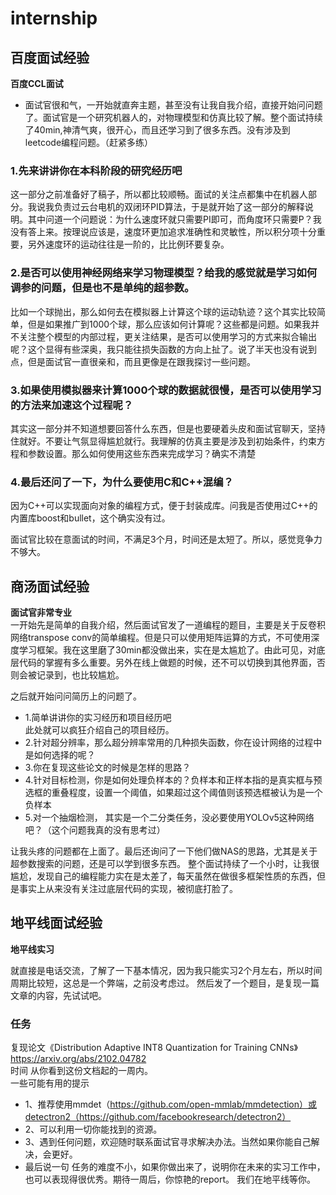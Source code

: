 # internship

## 百度面试经验

**百度CCL面试**  
- 面试官很和气，一开始就直奔主题，甚至没有让我自我介绍，直接开始问问题了。面试官是一个研究机器人的，对物理模型和仿真比较了解。整个面试持续了40min,神清气爽，很开心，而且还学习到了很多东西。没有涉及到leetcode编程问题。（赶紧多练）  

### 1.先来讲讲你在本科阶段的研究经历吧
这一部分之前准备好了稿子，所以都比较顺畅。面试的关注点都集中在机器人部分。我说我负责过云台电机的双闭环PID算法，于是就开始了这一部分的解释说明。其中问道一个问题说：为什么速度环就只需要PI即可，而角度环只需要P？我没有答上来。按理说应该是，速度环更加追求准确性和灵敏性，所以积分项十分重要，另外速度环的运动往往是一阶的，比比例环要复杂。
### 2.是否可以使用神经网络来学习物理模型？给我的感觉就是学习如何调参的问题，但是也不是单纯的超参数。
比如一个球抛出，那么如何去在模拟器上计算这个球的运动轨迹？这个其实比较简单，但是如果推广到1000个球，那么应该如何计算呢？这些都是问题。如果我并不关注整个模型的内部过程，更关注结果，是否可以使用学习的方式来拟合输出呢？这个显得有些深奥，我只能往损失函数的方向上扯了。说了半天也没有说到点，但是面试官一直很亲和，而且更像是在跟我探讨一些问题。
### 3.如果使用模拟器来计算1000个球的数据就很慢，是否可以使用学习的方法来加速这个过程呢？
其实这一部分并不知道想要回答什么东西，但是也要硬着头皮和面试官聊天，坚持住就好。不要让气氛显得尴尬就行。我理解的仿真主要是涉及到初始条件，约束方程和参数设置。那么如何使用这些东西来完成学习？确实不清楚
### 4.最后还问了一下，为什么要使用C和C++混编？
因为C++可以实现面向对象的编程方式，便于封装成库。问我是否使用过C++的内置库boost和bullet，这个确实没有过。

面试官比较在意面试的时间，不满足3个月，时间还是太短了。所以，感觉竞争力不够大。


## 商汤面试经验

**面试官非常专业**  
一开始先是简单的自我介绍，然后面试官发了一道编程的题目，主要是关于反卷积网络transpose conv的简单编程。但是只可以使用矩阵运算的方式，不可使用深度学习框架。我在这里磨了30min都没做出来，实在是太尴尬了。由此可见，对底层代码的掌握有多么重要。另外在线上做题的时候，还不可以切换到其他界面，否则会被记录到，也比较尴尬。

之后就开始问问简历上的问题了。
- 1.简单讲讲你的实习经历和项目经历吧  
此处就可以疯狂介绍自己的项目经历。
- 2.针对超分辨率，那么超分辨率常用的几种损失函数，你在设计网络的过程中是如何选择的呢？  
- 3.你在复现这些论文的时候是怎样的思路？  
- 4.针对目标检测，你是如何处理负样本的？负样本和正样本指的是真实框与预选框的重叠程度，设置一个阈值，如果超过这个阈值则该预选框被认为是一个负样本
- 5.对一个抽烟检测， 其实是一个二分类任务，没必要使用YOLOv5这种网络吧？（这个问题我真的没有思考过）

让我头疼的问题都在上面了。最后还询问了一下他们做NAS的思路，尤其是关于超参数搜索的问题，还是可以学到很多东西。
整个面试持续了一个小时，让我很尴尬，发现自己的编程能力实在是太差了，每天虽然在做很多框架性质的东西，但是事实上从来没有关注过底层代码的实现，被彻底打脸了。


## 地平线面试经验

**地平线实习**

就直接是电话交流，了解了一下基本情况，因为我只能实习2个月左右，所以时间周期比较短，这总是一个弊端，之前没考虑过。
然后发了一个题目，是复现一篇文章的内容，先试试吧。


### 任务
复现论文《Distribution Adaptive INT8 Quantization for Training CNNs》https://arxiv.org/abs/2102.04782  
时间
从你看到这份文档起的一周内。  
一些可能有用的提示  
- 1、推荐使用mmdet（https://github.com/open-mmlab/mmdetection）或detectron2（https://github.com/facebookresearch/detectron2）
- 2、可以利用一切你能找到的资源。
- 3、遇到任何问题，欢迎随时联系面试官寻求解决办法。当然如果你能自己解决，会更好。
- 最后说一句
任务的难度不小，如果你做出来了，说明你在未来的实习工作中，也可以表现得很优秀。期待一周后，你惊艳的report。
我们在地平线等你。
